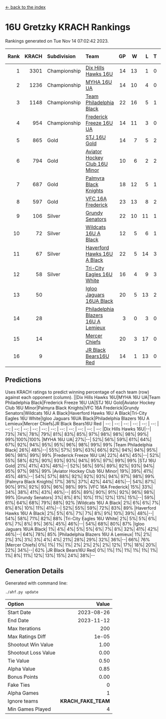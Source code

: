 [<- back to the index](readme.md)
# 16U Gretzky KRACH Rankings
Rankings generated on Tue Nov 14 07:02:42 2023.

Rank|KRACH|Subdivision|Team|GP|W|L|T|OTW|OTL|SoS|Exp Wins|Win Diff
---:|---:|:---|:---|---:|---:|---:|---:|---:|---:|---:|---:|---:
1|3301|Championship|[Dix Hills Hawks 16U](https://gamesheetstats.com/seasons/3659/teams/140688/schedule)|14|13|1|0|1|0|320|13.8|-0.0
2|1236|Championship|[MYHA 16U UA](https://gamesheetstats.com/seasons/3659/teams/140695/schedule)|14|10|4|0|2|1|690|10.8|-0.0
3|1148|Championship|[Team Philadelphia Black](https://gamesheetstats.com/seasons/3659/teams/140698/schedule)|22|16|5|1|1|1|575|17.3|-0.0
4|954|Championship|[Frederick Freeze 16U UA](https://gamesheetstats.com/seasons/3659/teams/140689/schedule)|14|11|3|0|0|0|338|11.9|0.0
5|865|Gold|[STJ 16U Gold](https://gamesheetstats.com/seasons/3659/teams/140697/schedule)|14|7|5|2|1|0|821|8.8|-0.0
6|794|Gold|[Aviator Hockey Club 16U Minor](https://gamesheetstats.com/seasons/3659/teams/140687/schedule)|10|6|2|2|2|1|490|7.9|0.0
7|687|Gold|[Palmyra Black Knights](https://gamesheetstats.com/seasons/3659/teams/140696/schedule)|18|12|5|1|2|0|450|13.4|0.0
8|597|Gold|[VFC 16A Frederick](https://gamesheetstats.com/seasons/3659/teams/140700/schedule)|23|13|8|2|0|2|742|14.8|-0.0
9|106|Silver|[Grundy Senators](https://gamesheetstats.com/seasons/3659/teams/140690/schedule)|22|10|11|1|0|0|374|11.4|0.0
10|72|Silver|[Wildcats 16U A Black](https://gamesheetstats.com/seasons/3659/teams/140725/schedule)|12|5|6|1|0|0|498|6.4|0.0
11|67|Silver|[Haverford Hawks 16U A Black](https://gamesheetstats.com/seasons/3659/teams/140691/schedule)|22|5|14|3|0|1|645|7.4|0.0
12|58|Silver|[Tri-City Eagles 16U White](https://gamesheetstats.com/seasons/3659/teams/140699/schedule)|16|4|9|3|0|1|321|6.4|0.0
13|50||[Igloo Jaguars 16UA Black](https://gamesheetstats.com/seasons/3659/teams/140692/schedule)|20|5|13|2|0|2|753|6.9|0.0
14|28||[Philadelphia Blazers 16U A Lemieux](https://gamesheetstats.com/seasons/3659/teams/140717/schedule)|3|0|3|0|0|0|610|0.9|0.0
15|14||[Mercer Chiefs](https://gamesheetstats.com/seasons/3659/teams/140694/schedule)|20|3|17|0|0|0|959|3.9|0.0
16|9||[JR Black Bears16U Red](https://gamesheetstats.com/seasons/3659/teams/140693/schedule)|14|1|13|0|0|0|284|1.9|0.0

## Predictions
Uses KRACH ratings to predict winning percentage of each team (row) against each opponent (column).
||Dix Hills Hawks 16U|MYHA 16U UA|Team Philadelphia Black|Frederick Freeze 16U UA|STJ 16U Gold|Aviator Hockey Club 16U Minor|Palmyra Black Knights|VFC 16A Frederick|Grundy Senators|Wildcats 16U A Black|Haverford Hawks 16U A Black|Tri-City Eagles 16U White|Igloo Jaguars 16UA Black|Philadelphia Blazers 16U A Lemieux|Mercer Chiefs|JR Black Bears16U Red
| --: | --: | --: | --: | --: | --: | --: | --: | --: | --: | --: | --: | --: | --: | --: | --: | --: 
|Dix Hills Hawks 16U|--| 73%| 74%| 78%| 79%| 81%| 83%| 85%| 97%| 98%| 98%| 98%| 99%| 99%|100%|100%
|MYHA 16U UA| 27%|--| 52%| 56%| 59%| 61%| 64%| 67%| 92%| 94%| 95%| 95%| 96%| 98%| 99%| 99%
|Team Philadelphia Black| 26%| 48%|--| 55%| 57%| 59%| 63%| 66%| 92%| 94%| 94%| 95%| 96%| 98%| 99%| 99%
|Frederick Freeze 16U UA| 22%| 44%| 45%|--| 52%| 55%| 58%| 62%| 90%| 93%| 93%| 94%| 95%| 97%| 99%| 99%
|STJ 16U Gold| 21%| 41%| 43%| 48%|--| 52%| 56%| 59%| 89%| 92%| 93%| 94%| 95%| 97%| 98%| 99%
|Aviator Hockey Club 16U Minor| 19%| 39%| 41%| 45%| 48%|--| 54%| 57%| 88%| 92%| 92%| 93%| 94%| 97%| 98%| 99%
|Palmyra Black Knights| 17%| 36%| 37%| 42%| 44%| 46%|--| 54%| 87%| 90%| 91%| 92%| 93%| 96%| 98%| 99%
|VFC 16A Frederick| 15%| 33%| 34%| 38%| 41%| 43%| 46%|--| 85%| 89%| 90%| 91%| 92%| 96%| 98%| 99%
|Grundy Senators|  3%|  8%|  8%| 10%| 11%| 12%| 13%| 15%|--| 59%| 61%| 64%| 68%| 79%| 88%| 92%
|Wildcats 16U A Black|  2%|  6%|  6%|  7%|  8%|  8%| 10%| 11%| 41%|--| 52%| 55%| 59%| 72%| 83%| 89%
|Haverford Hawks 16U A Black|  2%|  5%|  6%|  7%|  7%|  8%|  9%| 10%| 39%| 48%|--| 54%| 58%| 71%| 82%| 88%
|Tri-City Eagles 16U White|  2%|  5%|  5%|  6%|  6%|  7%|  8%|  9%| 36%| 45%| 46%|--| 54%| 68%| 80%| 87%
|Igloo Jaguars 16UA Black|  1%|  4%|  4%|  5%|  5%|  6%|  7%|  8%| 32%| 41%| 42%| 46%|--| 64%| 78%| 85%
|Philadelphia Blazers 16U A Lemieux|  1%|  2%|  2%|  3%|  3%|  3%|  4%|  4%| 21%| 28%| 29%| 32%| 36%|--| 66%| 76%
|Mercer Chiefs|  0%|  1%|  1%|  1%|  2%|  2%|  2%|  2%| 12%| 17%| 18%| 20%| 22%| 34%|--| 62%
|JR Black Bears16U Red|  0%|  1%|  1%|  1%|  1%|  1%|  1%|  1%|  8%| 11%| 12%| 13%| 15%| 24%| 38%|--

## Generation Details

Generated with command line:
```
./ahf.py update
```

| Option | Value |
| :----- | ----: |
| Start Date | 2023-08-26 |
| End Date | 2023-11-12 |
| Max Iterations | 200 |
| Max Ratings Diff | 1e-05 |
| Shootout Win Value | 1.00 |
| Shootout Loss Value | 0.00 |
| Tie Value | 0.50 |
| Alpha Value | 0.85 |
| Bonus Points | 0.00 |
| Fake Ties | 0 |
| Alpha Games | 1 |
| Ignore teams | __KRACH_FAKE_TEAM__ |
| Min Games Played | 4 |

